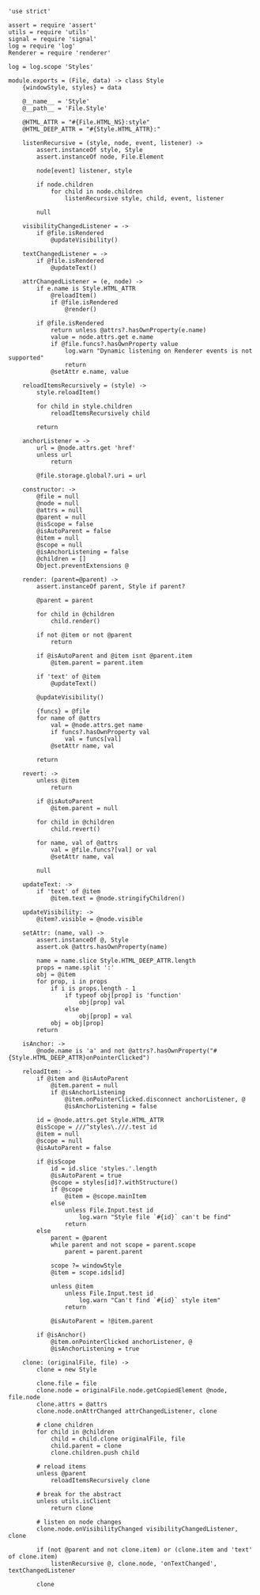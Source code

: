 	'use strict'

	assert = require 'assert'
	utils = require 'utils'
	signal = require 'signal'
	log = require 'log'
	Renderer = require 'renderer'

	log = log.scope 'Styles'

	module.exports = (File, data) -> class Style
		{windowStyle, styles} = data

		@__name__ = 'Style'
		@__path__ = 'File.Style'

		@HTML_ATTR = "#{File.HTML_NS}:style"
		@HTML_DEEP_ATTR = "#{Style.HTML_ATTR}:"

		listenRecursive = (style, node, event, listener) ->
			assert.instanceOf style, Style
			assert.instanceOf node, File.Element

			node[event] listener, style

			if node.children
				for child in node.children
					listenRecursive style, child, event, listener

			null

		visibilityChangedListener = ->
			if @file.isRendered
				@updateVisibility()

		textChangedListener = ->
			if @file.isRendered
				@updateText()

		attrChangedListener = (e, node) ->
			if e.name is Style.HTML_ATTR
				@reloadItem()
				if @file.isRendered
					@render()

			if @file.isRendered
				return unless @attrs?.hasOwnProperty(e.name)
				value = node.attrs.get e.name
				if @file.funcs?.hasOwnProperty value
					log.warn "Dynamic listening on Renderer events is not supported"
					return
				@setAttr e.name, value

		reloadItemsRecursively = (style) ->
			style.reloadItem()

			for child in style.children
				reloadItemsRecursively child

			return

		anchorListener = ->
			url = @node.attrs.get 'href'
			unless url
				return

			@file.storage.global?.uri = url

		constructor: ->
			@file = null
			@node = null
			@attrs = null
			@parent = null
			@isScope = false
			@isAutoParent = false
			@item = null
			@scope = null
			@isAnchorListening = false
			@children = []
			Object.preventExtensions @

		render: (parent=@parent) ->
			assert.instanceOf parent, Style if parent?

			@parent = parent

			for child in @children
				child.render()

			if not @item or not @parent
				return

			if @isAutoParent and @item isnt @parent.item
				@item.parent = parent.item

			if 'text' of @item
				@updateText()

			@updateVisibility()

			{funcs} = @file
			for name of @attrs
				val = @node.attrs.get name
				if funcs?.hasOwnProperty val
					val = funcs[val]
				@setAttr name, val

			return

		revert: ->
			unless @item
				return

			if @isAutoParent
				@item.parent = null

			for child in @children
				child.revert()

			for name, val of @attrs
				val = @file.funcs?[val] or val
				@setAttr name, val

			null

		updateText: ->
			if 'text' of @item
				@item.text = @node.stringifyChildren()

		updateVisibility: ->
			@item?.visible = @node.visible

		setAttr: (name, val) ->
			assert.instanceOf @, Style
			assert.ok @attrs.hasOwnProperty(name)

			name = name.slice Style.HTML_DEEP_ATTR.length
			props = name.split ':'
			obj = @item
			for prop, i in props
				if i is props.length - 1
					if typeof obj[prop] is 'function'
						obj[prop] val
					else
						obj[prop] = val
				obj = obj[prop]
			return

		isAnchor: ->
			@node.name is 'a' and not @attrs?.hasOwnProperty("#{Style.HTML_DEEP_ATTR}onPointerClicked")

		reloadItem: ->
			if @item and @isAutoParent
				@item.parent = null
				if @isAnchorListening
					@item.onPointerClicked.disconnect anchorListener, @
					@isAnchorListening = false

			id = @node.attrs.get Style.HTML_ATTR
			@isScope = ///^styles\.///.test id
			@item = null
			@scope = null
			@isAutoParent = false

			if @isScope
				id = id.slice 'styles.'.length
				@isAutoParent = true
				@scope = styles[id]?.withStructure()
				if @scope
					@item = @scope.mainItem
				else
					unless File.Input.test id
						log.warn "Style file `#{id}` can't be find"
					return
			else
				parent = @parent
				while parent and not scope = parent.scope
					parent = parent.parent

				scope ?= windowStyle
				@item = scope.ids[id]

				unless @item
					unless File.Input.test id
						log.warn "Can't find `#{id}` style item"
					return

				@isAutoParent = !@item.parent

			if @isAnchor()
				@item.onPointerClicked anchorListener, @
				@isAnchorListening = true

		clone: (originalFile, file) ->
			clone = new Style

			clone.file = file
			clone.node = originalFile.node.getCopiedElement @node, file.node
			clone.attrs = @attrs
			clone.node.onAttrChanged attrChangedListener, clone

			# clone children
			for child in @children
				child = child.clone originalFile, file
				child.parent = clone
				clone.children.push child

			# reload items
			unless @parent
				reloadItemsRecursively clone

			# break for the abstract
			unless utils.isClient
				return clone

			# listen on node changes
			clone.node.onVisibilityChanged visibilityChangedListener, clone

			if (not @parent and not clone.item) or (clone.item and 'text' of clone.item)
				listenRecursive @, clone.node, 'onTextChanged', textChangedListener

			clone

